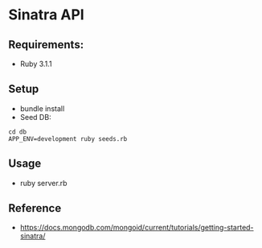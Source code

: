 # Sinatra API

## Requirements:

- Ruby 3.1.1

## Setup

- bundle install
- Seed DB:

```shell
cd db
APP_ENV=development ruby seeds.rb
```

## Usage

- ruby server.rb

## Reference

- https://docs.mongodb.com/mongoid/current/tutorials/getting-started-sinatra/
